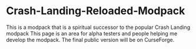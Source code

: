 # Crash-Landing-Reloaded-Modpack
This is a modpack that is a spiritual successor to the popular Crash Landing modpack
This page is an area for alpha testers and people helping me develop the modpack. The final public version will be on CurseForge.
